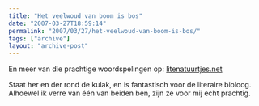 ```yaml
---
title: "Het veelwoud van boom is bos"
date: "2007-03-27T18:59:14"
permalink: "2007/03/27/het-veelwoud-van-boom-is-bos/"
tags: ["archive"]
layout: "archive-post"
---
```

En meer van die prachtige woordspelingen op: [litenatuurtjes.net  
](http://www.litenatuurtjes.net/ "http://www.litenatuurtjes.net/")

Staat her en der rond de kulak, en is fantastisch voor de literaire bioloog. Alhoewel ik verre van één van beiden ben, zijn ze voor mij echt prachtig.
